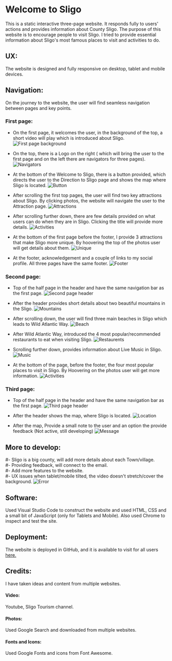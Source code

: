 # Welcome to Sligo
This is a static interactive three-page website. It responds fully to users' actions and provides information about County Sligo. The purpose of this website is to encourage people to visit Sligo. I tried to provide essential information about Sligo's most famous places to visit and activities to do.

## UX:
The website is designed and fully responsive on desktop, tablet and mobile devices.

## Navigation:
On the journey to the website, the user will find seamless navigation between pages and key points. 

### First page:
- On the first page, it welcomes the user, in the background of the top, a short video will play which is introduced about Sligo.
![First page background](https://github.com/mnalrashid/sligo.github.io/blob/main/screenshoots/p1_video.png)

- On the top, there is a Logo on the right ( which will bring the user to the first page and on the left there are navigators for three pages).
![Navigators](https://github.com/mnalrashid/sligo.github.io/blob/main/screenshoots/p1_header.png)
  
- At the bottom of the Welcome to Sligo, there is a button provided, which directs the user to the Direction to Sligo page and shows the map where Sligo is located.
![Button](https://github.com/mnalrashid/sligo.github.io/blob/main/screenshoots/p1_button.png)
  
- After scrolling the first top pages, the user will find two key attractions about Sligo. By clicking photos, the website will navigate the user to the Attraction page.
![Attractions](https://github.com/mnalrashid/sligo.github.io/blob/main/screenshoots/p1_attractions.png)

- After scrolling further down, there are few details provided on what users can do when they are in Sligo. Clicking the title will provide more details.
![Activities](https://github.com/mnalrashid/sligo.github.io/blob/main/screenshoots/p1_activities.png)

- At the bottom of the first page before the footer, I provide 3 attractions that make Sligo more unique. By hoovering the top of the photos user will get details about them.
![Unique](https://github.com/mnalrashid/sligo.github.io/blob/main/screenshoots/p1_unique.png)

- At the footer, acknowledgement and a couple of links to my social profile. All three pages have the same footer.
![Footer](https://github.com/mnalrashid/sligo.github.io/blob/main/screenshoots/footer.png)

### Second page:
- Top of the half page in the header and have the same navigation bar as the first page.
![Second page header](https://github.com/mnalrashid/sligo.github.io/blob/main/screenshoots/p2_header.png)

- After the header provides short details about two beautiful mountains in the Sligo.
![Mountains](https://github.com/mnalrashid/sligo.github.io/blob/main/screenshoots/p2_mountains.png)
  
- After scrolling down, the user will find three main beaches in Sligo which leads to Wild Atlantic Way.
![Beach](https://github.com/mnalrashid/sligo.github.io/blob/main/screenshoots/p2_beach.png)
  
- After Wild Atlantic Way, introduced the 4 most popular/recommended restaurants to eat when visiting Sligo.
![Restaurents](https://github.com/mnalrashid/sligo.github.io/blob/main/screenshoots/p2_restaurents.png)
  
- Scrolling further down, provides information about Live Music in Sligo.
![Music](https://github.com/mnalrashid/sligo.github.io/blob/main/screenshoots/p2_music.png)
  
- At the bottom of the page, before the footer, the four most popular places to visit in Sligo. By Hoovering on the photos user will get more information.
![Activities](https://github.com/mnalrashid/sligo.github.io/blob/main/screenshoots/p2_activities.png)

### Third page:
- Top of the half page in the header and have the same navigation bar as the first page.
![Third page header](https://github.com/mnalrashid/sligo.github.io/blob/main/screenshoots/p3_header.png)
- After the header shows the map, where Sligo is located.
![Location](https://github.com/mnalrashid/sligo.github.io/blob/main/screenshoots/p3_map.png)
  
- After the map, Provide a small note to the user and an option the provide feedback (Not active, still developing)
![Message](https://github.com/mnalrashid/sligo.github.io/blob/main/screenshoots/p3_feedback.png)

## More to develop:
#- Sligo is a big county, will add more details about each Town/village.<br>
#- Providing feedback, will connect to the email.<br>
#- Add more features to the website.<br>
#- UX issues when tablet/mobile tilted, the video doesn't stretch/cover the background.<be>
![Error](https://github.com/mnalrashid/sligo.github.io/blob/main/screenshoots/ux_error.png)

## Software:
Used Visual Studio Code to construct the website and used HTML, CSS and a small bit of JavaScript (only for Tablets and Mobile). Also used Chrome to inspect and test the site.

## Deployment:
The website is deployed in GitHub, and it is available to visit for all users [here.](https://mnalrashid.github.io/sligo.github.io/index.html)

## Credits:
I have taken ideas and content from multiple websites.

#### Video:
Youtube, Sligo Tourism channel.

#### Photos: 
Used Google Search and downloaded from multiple websites.

#### Fonts and Icons:
Used Google Fonts and icons from Font Awesome.
